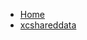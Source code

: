 <!-- docs/_sidebar.md -->
- [Home](/)
- [xcshareddata](devassistDocs/docs/Tutorials/TabbedViewTutorial/TabbedViewTutorial.xcodeproj/project.xcworkspace/xcshareddata/)